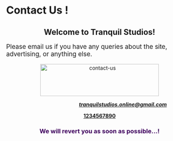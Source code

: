 <h1>Contact Us !</h1>
<h2 style="text-align: center;">Welcome to <span id="W_Name"> Tranquil Studios</span>!</h2>

<p style="font-size: 17px;">Please email us if you have any queries about the site, advertising, or anything else.</p>

<div style="text-align: center;">

<img alt="contact-us" height="87" src="https://lh3.googleusercontent.com/-BA7qy8h_v1g/YLVCWDNZdCI/AAAAAAAAALw/rsHNJWX0BK4P5CuB0ymG8QkJ9A9E8KchgCLcBGAsYHQ/w320-h87/email-us-1805514__480.webp" width="320">

<p style="margin-left: 25%;"><i class="fas fa-envelope-open-text" style="color: rgb(44, 62, 80); font-size: 20px; --darkreader-inline-color: #aec2d3;" data-darkreader-inline-color=""></i> <b><i> <span id="W_Email"><a href="mailto:tranquilstudios.online@gmail.com">tranquilstudios.online@gmail.com</a></span></i></b><br>

<i class="fab fa-whatsapp-square" style="color: rgb(62, 220, 129); font-size: 20px; --darkreader-inline-color: #4ddf8b;" data-darkreader-inline-color=""></i> <b><span id="W_whatsapp"><a href="tel:1234567890">1234567890</a></span></b><br></p>    

<h3 style="color: rgb(62, 0, 93); --darkreader-inline-color: #cbc6bf;" data-darkreader-inline-color="">We will revert you as soon as possible...!</h3>

</div>
  

